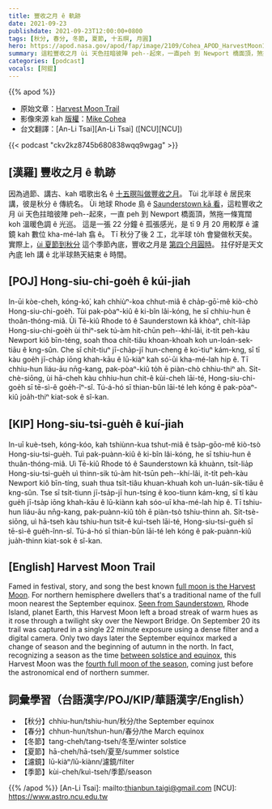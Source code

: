 ```yaml
---
title: 豐收之月 ê 軌跡
date: 2021-09-23
publishdate: 2021-09-23T12:00:00+0800
tags: [秋分, 春分, 冬節, 夏節, 十五暝, 月圓]
hero: https://apod.nasa.gov/apod/fap/image/2109/Cohea_APOD_HarvestMoon1067.jpg
summary: 這粒豐收之月 ùi 天色拄暗彼陣 peh--起來，一直peh 到 Newport 橋面頂，煞拖一條寬闊 koh 溫暖色調 ê 光巡。
categories: [podcast]
vocals: [阿錕]
---
```


{{% apod %}}

- 原始文章：[Harvest Moon Trail](https://apod.nasa.gov/apod/ap210923.html)
- 影像來源 kah [版權][copyright]：[Mike Cohea](https://twitter.com/MikeCohea)
- 台文翻譯：[An-Li Tsai][An-Li Tsai] ([NCU][NCU])

{{< podcast "ckv2kz8745b680838wqq9wgag" >}}

## [漢羅] 豐收之月 ê 軌跡
因為過節、講古、kah 唱歌出名 ê [十五暝叫做豐收之月][full moon is the Harvest Moon]。
Tùi 北半球 ê 居民來講，彼是秋分 ê 傳統名。
Ùi 地球 Rhode 島 ê [Saunderstown kā 看][Seen from Saunderstown]，這粒豐收之月 ùi 天色拄暗彼陣 peh--起來，一直 peh 到 Newport 橋面頂，煞拖一條寬闊 koh 溫暖色調 ê 光巡。
這是一張 22 分鐘 ê 孤張感光，是 tī 9 月 20 用較厚 ê 濾鏡 kah 數位 kha-mé-lah 翕 ê。
Tī 秋分了後 2 工，北半球 to̍h 會變做秋天矣。
實際上，[ùi 夏節到秋分][between solstice and equinox] 這个季節內底，豐收之月是 [第四个月圓時][fourth full moon of the season t]。
拄仔好是天文內底 leh 講 ê 北半球熱天結束 ê 時間。

## [POJ] Hong-siu-chi-goe̍h ê kúi-jiah
In-ūi kòe-cheh, kóng-kó͘, kah chhiùⁿ-koa chhut-miâ ê cha̍p-gō͘-mê kiò-chò Hong-siu-chi-goe̍h.
Tùi pak-pòaⁿ-kiû ê ki-bîn lâi-kóng, he sī chhiu-hun ê thoân-thóng-miâ.
Ùi Tē-kiû Rhode tó ê Saunderstown kā khòaⁿ, chi̍t-lia̍p Hong-siu-chi-goe̍h ùi thiⁿ-sek tú-àm hit-chūn peh--khí-lâi, it-ti̍t peh-kàu Newport kiô bīn-téng, soah thoa chi̍t-tiâu khoan-khoah koh un-loán-sek-tiāu ê kng-sûn.
Che sī chi̍t-tiuⁿ jī-cha̍p-jī hun-cheng ê ko͘-tiuⁿ kám-kng, sī tī kàu goe̍h jī-cha̍p iōng khah-kāu ê lū-kiàⁿ kah só͘-ūi kha-mé-lah hip ê.
Tī chhiu-hun liáu-āu nn̄g-kang, pak-pòaⁿ-kiû to̍h ē piàn-chò chhiu-thiⁿ ah.
Si̍t-chè-siōng, ùi hā-cheh kàu chhiu-hun chit-ê kùi-cheh lāi-té, Hong-siu-chi-goe̍h sī tē-sì-ê goe̍h-îⁿ-sî.
Tú-á-hó sī thian-bûn lāi-té leh kóng ê pak-pòaⁿ-kiû joa̍h-thiⁿ kiat-sok ê sî-kan.

## [KIP] Hong-siu-tsi-gue̍h ê kuí-jiah
In-uī kuè-tseh, kóng-kóo, kah tshiùnn-kua tshut-miâ ê tsa̍p-gōo-mê kiò-tsò Hong-siu-tsi-gue̍h.
Tuì pak-puànn-kiû ê ki-bîn lâi-kóng, he sī tshiu-hun ê thuân-thóng-miâ.
Uì Tē-kiû Rhode tó ê Saunderstown kā khuànn, tsi̍t-lia̍p Hong-siu-tsi-gue̍h uì thinn-sik tú-àm hit-tsūn peh--khí-lâi, it-ti̍t peh-kàu Newport kiô bīn-tíng, suah thua tsi̍t-tiâu khuan-khuah koh un-luán-sik-tiāu ê kng-sûn.
Tse sī tsi̍t-tiunn jī-tsa̍p-jī hun-tsing ê koo-tiunn kám-kng, sī tī kàu gue̍h jī-tsa̍p iōng khah-kāu ê lū-kiànn kah sóo-uī kha-mé-lah hip ê.
Tī tshiu-hun liáu-āu nn̄g-kang, pak-puànn-kiû to̍h ē piàn-tsò tshiu-thinn ah.
Si̍t-tsè-siōng, uì hā-tseh kàu tshiu-hun tsit-ê kuì-tseh lāi-té, Hong-siu-tsi-gue̍h sī tē-sì-ê gue̍h-înn-sî.
Tú-á-hó sī thian-bûn lāi-té leh kóng ê pak-puànn-kiû jua̍h-thinn kiat-sok ê sî-kan.

## [English] Harvest Moon Trail
Famed in festival, story, and song the best known [full moon is the Harvest Moon][full moon is the Harvest Moon].
For northern hemisphere dwellers that's a traditional name of the full moon nearest the September equinox.
[Seen from Saunderstown][Seen from Saunderstown], Rhode Island, planet Earth, this Harvest Moon left a broad streak of warm hues as it rose through a twilight sky over the Newport Bridge.
On September 20 its trail was captured in a single 22 minute exposure using a dense filter and a digital camera.
Only two days later the September equinox marked a change of season and the beginning of autumn in the north.
In fact, recognizing a season as the time [between solstice and equinox][between solstice and equinox], this Harvest Moon was the [fourth full moon of the season][fourth full moon of the season e], coming just before the astronomical end of northern summer.


## 詞彙學習（台語漢字/POJ/KIP/華語漢字/English）
- 【秋分】chhiu-hun/tshiu-hun/秋分/the September equinox
- 【春分】chhun-hun/tshun-hun/春分/the March equinox
- 【冬節】tang-cheh/tang-tseh/冬至/winter solstice
- 【夏節】hā-cheh/hā-tseh/夏至/summer solstice
- 【濾鏡】lū-kiàⁿ/lū-kiànn/濾鏡/filter
- 【季節】kùi-cheh/kuì-tseh/季節/season

{{% /apod %}}
[An-Li Tsai]: mailto:thianbun.taigi@gmail.com
[NCU]: https://www.astro.ncu.edu.tw

[copyright]: https://apod.nasa.gov/apod/fap/lib/about_apod.html#srapply
[full moon is the Harvest Moon]:https://earthsky.org/astronomy-essentials/harvest-moon-2/
[Seen from Saunderstown]:https://twitter.com/MikeCohea/status/1440104436194582529/photo/1
[between solstice and equinox]:https://blogs.nasa.gov/Watch_the_Skies/2021/09/
[fourth full moon of the season e]:https://apod.nasa.gov/apod/ap210826.html
[fourth full moon of the season t]:https://apod.tw/daily/20210826/
